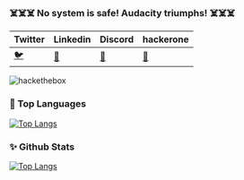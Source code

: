 ### ☠️☠️☠️  No system is safe! Audacity triumphs! ☠️☠️☠️ 

|Twitter|Linkedin|Discord|hackerone|
---|---|---|---|
|[🐦](https://twitter.com/javaongsan)|[🧟](https://www.linkedin.com/in/java-ongsan-1857bb211/)|[💬](https://discord.gg/9m2GbnBTqe)|[🐛](https://hackerone.com/j4v40n654n?type=user)

![hackethebox](http://www.hackthebox.eu/badge/image/9073)

<!-- 
- 🔭 I’m currently working on ...
- 🌱 I’m currently learning ...
- 👯 I’m looking to collaborate on ...
- 🤔 I’m looking for help with ...
- 💬 Ask me about ...
- 📫 How to reach me: ...
- 😄 Pronouns: ...
- ⚡ Fun fact: ... 
-->

### 🔱 Top Languages

[![Top Langs](https://github-readme-stats.vercel.app/api/top-langs/?username=javaongsan&hide=css,html&layout=compact)](https://github-readme-stats.vercel.app/api/top-langs/?username=javaongsan&hide=css,html&layout=compact)

### ✨ Github Stats

[![Top Langs](https://github-readme-stats.vercel.app/api?username=javaongsan&show_icons=true)](https://github-readme-stats.vercel.app/api?username=javaongsan&show_icons=true)
